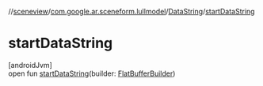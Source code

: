 //[sceneview](../../../index.md)/[com.google.ar.sceneform.lullmodel](../index.md)/[DataString](index.md)/[startDataString](start-data-string.md)

# startDataString

[androidJvm]\
open fun [startDataString](start-data-string.md)(builder: [FlatBufferBuilder](../../com.google.flatbuffers/-flat-buffer-builder/index.md))
